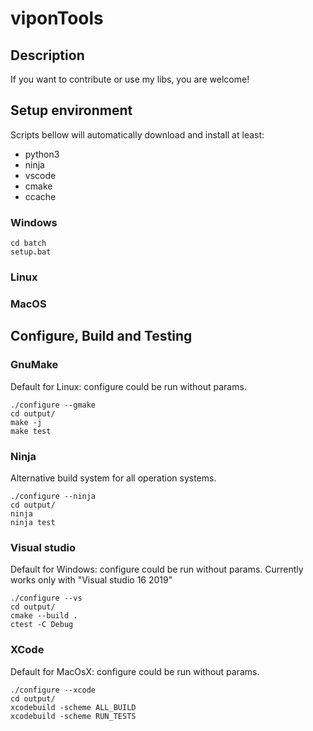 # viponTools

## Description

If you want to contribute or use my libs, you are welcome!

## Setup environment
Scripts bellow will automatically download and install at least:
* python3
* ninja
* vscode
* cmake
* ccache

### Windows
```
cd batch
setup.bat
```

### Linux
### MacOS

## Configure, Build and Testing
### GnuMake
Default for Linux: configure could be run without params.
```
./configure --gmake
cd output/
make -j
make test
```

### Ninja
Alternative build system for all operation systems.
```
./configure --ninja
cd output/
ninja
ninja test
```

### Visual studio
Default for Windows: configure could be run without params.
Currently works only with "Visual studio 16 2019"
```
./configure --vs
cd output/
cmake --build .
ctest -C Debug
```

### XCode
Default for MacOsX: configure could be run without params.
```
./configure --xcode
cd output/
xcodebuild -scheme ALL_BUILD
xcodebuild -scheme RUN_TESTS
```

